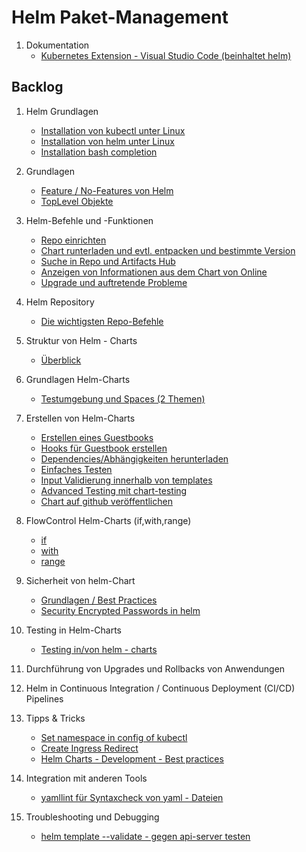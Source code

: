 # Helm Paket-Management

  1. Dokumentation
     * [Kubernetes Extension - Visual Studio Code (beinhaltet helm)](https://code.visualstudio.com/docs/azure/kubernetes)



## Backlog 

  1. Helm Grundlagen
     * [Installation von kubectl unter Linux](kubectl/installation/linux.md)
     * [Installation von helm unter Linux](helm/installation/linux.md)
     * [Installation bash completion](helm/installation/bash-completion.md)

  1. Grundlagen
     * [Feature / No-Features von Helm](/helm/grundlagen/features-no-features.md)
     * [TopLevel Objekte](/helm/grundlagen/toplevel-objekte.md)

  1. Helm-Befehle und -Funktionen
     * [Repo einrichten](/helm/commands/repo.md)
     * [Chart runterladen und evtl. entpacken und bestimmte Version](/helm/commands/pull.md)
     * [Suche in Repo und Artifacts Hub](/helm/commands/search.md)
     * [Anzeigen von Informationen aus dem Chart von Online](/helm/commands/show.md)
     * [Upgrade und auftretende Probleme](/helm/commands/upgrade.md)

 1. Helm Repository
     * [Die wichtigsten Repo-Befehle](helm/commands/repo.md)

  1. Struktur von Helm - Charts
     * [Überblick](helm/structure/overview.md)

  1. Grundlagen Helm-Charts
     * [Testumgebung und Spaces (2 Themen)](/helm/templates/spaces.md)

  1. Erstellen von Helm-Charts
     * [Erstellen eines Guestbooks](helm/create-charts/guestbook/01-guestbook.md)
     * [Hooks für Guestbook erstellen](/helm/create-charts/guestbook/02-guestbook-verbessern.md)
     * [Dependencies/Abhängigkeiten herunterladen](helm/create-charts/download-dependencies.md)
     * [Einfaches Testen](helm/test/simple-test.md)
     * [Input Validierung innerhalb von templates](helm/input-validation/example.md)
     * [Advanced Testing mit chart-testing](helm/test/advanced-testing/advanced-testing-with-chart-testing.md)
     * [Chart auf github veröffentlichen](helm/create-charts/publish/publish-on-github.md)

  1. FlowControl Helm-Charts (if,with,range)
     * [if](/helm/templates/flow-control/01-if.md)
     * [with](/helm/templates/flow-control/02-with.md)
     * [range](/helm/templates/flow-control/03-range.md)
      
  1. Sicherheit von helm-Chart
     * [Grundlagen / Best Practices](helm/security/best-practices.md)
     * [Security Encrypted Passwords in helm](/helm/security/secrets-password.md)

  1. Testing in Helm-Charts
     * [Testing in/von helm - charts](/helm/test/helm-test.md)

  1. Durchführung von Upgrades und Rollbacks von Anwendungen

  1. Helm in Continuous Integration / Continuous Deployment (CI/CD) Pipelines

  1. Tipps & Tricks
     * [Set namespace in config of kubectl](/kubectl/set-namespace-in-config.md)
     * [Create Ingress Redirect](/helm/create-charts/example-ingress.md)
     * [Helm Charts - Development - Best practices](https://helm.sh/docs/howto/charts_tips_and_tricks/)

  1. Integration mit anderen Tools
     * [yamllint für Syntaxcheck von yaml - Dateien](helm/tools/yamllint.md)

  1. Troubleshooting und Debugging
     * [helm template --validate - gegen api-server testen](helm/test/helm-template-validate.md)
